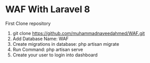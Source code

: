 # WAF With Laravel 8

First Clone repository
1. git clone https://github.com/muhammadnaveedahmed/WAF.git
2. Add Database Name: WAF
3. Create migrations in database: php artisan migrate
4. Run Command: php artisan serve
5. Create your user to login into dashboard
